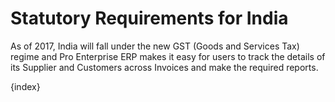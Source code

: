 <!-- add-breadcrumbs -->
# Statutory Requirements for India

As of 2017, India will fall under the new GST (Goods and Services Tax) regime and Pro Enterprise ERP makes it easy for users to track the details of its Supplier and Customers across Invoices and make the required reports.

{index}